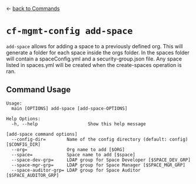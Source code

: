 &larr; [back to Commands](../README.md)

# `cf-mgmt-config add-space`

`add-space` allows for adding a space to a previously defined org.  This will generate a folder for each space inside the orgs folder.  In the spaces folder will contain a spaceConfig.yml and a security-group.json file.  Any space listed in spaces.yml will be created when the create-spaces operation is ran.  

## Command Usage

```
Usage:
  main [OPTIONS] add-space [add-space-OPTIONS]

Help Options:
  -h, --help                   Show this help message

[add-space command options]
  --config-dir=        Name of the config directory (default: config) [$CONFIG_DIR]
  --org=               Org name to add [$ORG]
  --space=             Space name to add [$space]
  --space-dev-grp=     LDAP group for Space Developer [$SPACE_DEV_GRP]
  --space-mgr-grp=     LDAP group for Space Manager [$SPACE_MGR_GRP]
  --space-auditor-grp= LDAP group for Space Auditor [$SPACE_AUDITOR_GRP]
```
